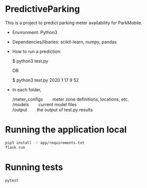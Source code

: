 # PredictiveParking
This is a project to predict parking meter availability for ParkMobile.
- Environment: Python3
- Dependencies/libaries: scikit-learn, numpy, pandas
- How to run a prediction:

	$ python3 test.py

	OR

	$ python3 test.py 2020 1 17 9 52

- In each folder,<br/>

	/meter_configs &nbsp;&nbsp;&nbsp;&nbsp;&nbsp;&nbsp; meter zone definitions, locations, etc. <br/>
	/models	 &nbsp;&nbsp;&nbsp;&nbsp;&nbsp;&nbsp; current model files <br/>
	/output	 &nbsp;&nbsp;&nbsp;&nbsp;&nbsp;&nbsp; the output of test.py results <br/>

# Running the application local
```bash
pip3 install -r app/requirements.txt
flask run
```

# Running tests
```bash
pytest
```